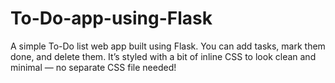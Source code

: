 # To-Do-app-using-Flask
A simple To-Do list web app built using Flask. You can add tasks, mark them done, and delete them.   It’s styled with a bit of inline CSS to look clean and minimal — no separate CSS file needed!
